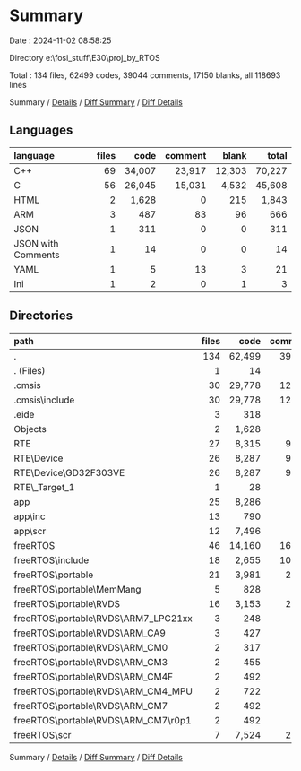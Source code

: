 # Summary

Date : 2024-11-02 08:58:25

Directory e:\\fosi_stuff\\E30\\proj_by_RTOS

Total : 134 files,  62499 codes, 39044 comments, 17150 blanks, all 118693 lines

Summary / [Details](details.md) / [Diff Summary](diff.md) / [Diff Details](diff-details.md)

## Languages
| language | files | code | comment | blank | total |
| :--- | ---: | ---: | ---: | ---: | ---: |
| C++ | 69 | 34,007 | 23,917 | 12,303 | 70,227 |
| C | 56 | 26,045 | 15,031 | 4,532 | 45,608 |
| HTML | 2 | 1,628 | 0 | 215 | 1,843 |
| ARM | 3 | 487 | 83 | 96 | 666 |
| JSON | 1 | 311 | 0 | 0 | 311 |
| JSON with Comments | 1 | 14 | 0 | 0 | 14 |
| YAML | 1 | 5 | 13 | 3 | 21 |
| Ini | 1 | 2 | 0 | 1 | 3 |

## Directories
| path | files | code | comment | blank | total |
| :--- | ---: | ---: | ---: | ---: | ---: |
| . | 134 | 62,499 | 39,044 | 17,150 | 118,693 |
| . (Files) | 1 | 14 | 0 | 0 | 14 |
| .cmsis | 30 | 29,778 | 12,806 | 10,945 | 53,529 |
| .cmsis\\include | 30 | 29,778 | 12,806 | 10,945 | 53,529 |
| .eide | 3 | 318 | 13 | 4 | 335 |
| Objects | 2 | 1,628 | 0 | 215 | 1,843 |
| RTE | 27 | 8,315 | 9,695 | 1,648 | 19,658 |
| RTE\\Device | 26 | 8,287 | 9,685 | 1,641 | 19,613 |
| RTE\\Device\\GD32F303VE | 26 | 8,287 | 9,685 | 1,641 | 19,613 |
| RTE\\_Target_1 | 1 | 28 | 10 | 7 | 45 |
| app | 25 | 8,286 | 351 | 446 | 9,083 |
| app\\inc | 13 | 790 | 95 | 229 | 1,114 |
| app\\scr | 12 | 7,496 | 256 | 217 | 7,969 |
| freeRTOS | 46 | 14,160 | 16,179 | 3,892 | 34,231 |
| freeRTOS\\include | 18 | 2,655 | 10,390 | 847 | 13,892 |
| freeRTOS\\portable | 21 | 3,981 | 2,841 | 1,306 | 8,128 |
| freeRTOS\\portable\\MemMang | 5 | 828 | 506 | 227 | 1,561 |
| freeRTOS\\portable\\RVDS | 16 | 3,153 | 2,335 | 1,079 | 6,567 |
| freeRTOS\\portable\\RVDS\\ARM7_LPC21xx | 3 | 248 | 209 | 110 | 567 |
| freeRTOS\\portable\\RVDS\\ARM_CA9 | 3 | 427 | 251 | 141 | 819 |
| freeRTOS\\portable\\RVDS\\ARM_CM0 | 2 | 317 | 246 | 109 | 672 |
| freeRTOS\\portable\\RVDS\\ARM_CM3 | 2 | 455 | 369 | 158 | 982 |
| freeRTOS\\portable\\RVDS\\ARM_CM4F | 2 | 492 | 407 | 175 | 1,074 |
| freeRTOS\\portable\\RVDS\\ARM_CM4_MPU | 2 | 722 | 457 | 212 | 1,391 |
| freeRTOS\\portable\\RVDS\\ARM_CM7 | 2 | 492 | 396 | 174 | 1,062 |
| freeRTOS\\portable\\RVDS\\ARM_CM7\\r0p1 | 2 | 492 | 396 | 174 | 1,062 |
| freeRTOS\\scr | 7 | 7,524 | 2,948 | 1,739 | 12,211 |

Summary / [Details](details.md) / [Diff Summary](diff.md) / [Diff Details](diff-details.md)